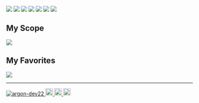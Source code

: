 <p align="left">
  <img src="http://github-profile-summary-cards.vercel.app/api/cards/profile-details?username=argon-dev22&theme=flag_india" />
  <img src="http://github-profile-summary-cards.vercel.app/api/cards/stats?username=argon-dev22&theme=flag_india" />
  <img src="http://github-profile-summary-cards.vercel.app/api/cards/productive-time?username=argon-dev22&theme=flag_india&utcOffset=8" />
  <img src="https://github-readme-stats.vercel.app/api/top-langs?username=yukimura-manase&show_icons=true&locale=en&layout=compact" />
  <img src="http://github-profile-summary-cards.vercel.app/api/cards/most-commit-language?username=argon-dev22&theme=flag_india" />
  <img src="http://github-profile-summary-cards.vercel.app/api/cards/repos-per-language?username=argon-dev22&theme=flag_india" />
  <img src="https://github-profile-trophy.vercel.app/?username=argon-dev22" />
</p>

## My Scope
  <img src="https://skillicons.dev/icons?i=html,css,js,typescript,npm,prisma,react,redux,next,webpack,vite,jest,php,laravel,tailwind,bootstrap,aws,linux,ubuntu,debian,redhat,bash,docker,nginx,supabase,firebase,mongodb,mysql,postgres,github,git,figma" />
  
## My Favorites
  <img src="https://skillicons.dev/icons?i=react,next,aws,docker,linux" />


<hr />
<p align="left">
  <a href="https://github.com/argon-dev22/argon-dev22/">
    <img src="https://komarev.com/ghpvc/?username=argon-dev22" alt="argon-dev22" />
  </a>
  <a href="http://twitter.com/argon-dev22">
    <img height="20" src="https://img.shields.io/twitter/follow/argon-dev22?label=Twitter&logo=twitter&style=flat" />
  </a>
  <a href="https://github.com/argon-dev22">
    <img height="20" src="https://img.shields.io/github/followers/argon-dev22?label=follow&logo=github&style=flat" />
  </a>
  <a href="http://qiita.com/argon-dev22">
    <img height="20" src="https://qiita-badge.apiapi.app/s/argon-dev22/posts.svg" />
  </a>
</p>
